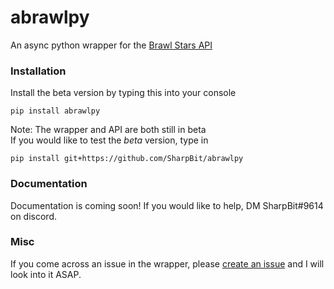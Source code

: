 # abrawlpy
An async python wrapper for the [Brawl Stars API](http://brawl-stars.herokuapp.com)
### Installation
Install the beta version by typing this into your console
```
pip install abrawlpy
```
Note: The wrapper and API are both still in beta<br>
If you would like to test the *beta* version, type in
```
pip install git+https://github.com/SharpBit/abrawlpy
```
### Documentation
Documentation is coming soon! If you would like to help, DM SharpBit#9614 on discord.
### Misc
If you come across an issue in the wrapper, please [create an issue](https://github.com/SharpBit/abrawl-py) and I will look into it ASAP.
